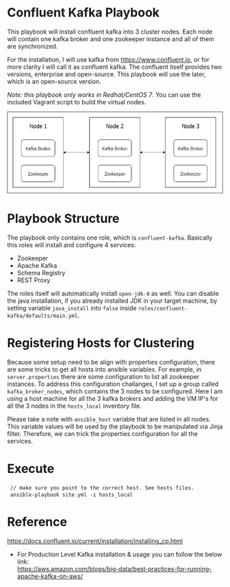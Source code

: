 # Confluent Kafka Playbook
This playbook will install confluent kafka into 3 cluster nodes.
Each node will contain one kafka broker and one zookeeper instance and all of them are synchronized.

For the installation, I will use kafka from https://www.confluent.io, or for more clarity I will call it as confluent kafka.
The confluent itself provides two versions, enterprise and open-source. This playbook will use the later, which is an open-source version.

_Note: this playbook only works in Redhat/CentOS 7_. You can use the included Vagrant script to build the virtual nodes.

![Alt text](kafka.jpg?raw=true "Kafka Cluster")

# Playbook Structure
The playbook only contains one role, which is `confluent-kafka`. Basically this roles will install and configure 4 services:
* Zookeeper
* Apache Kafka
* Schema Registry
* REST Proxy

The roles itself will automatically install `open-jdk-8` as well.
You can disable the java installation, if you already installed JDK in your target machine, by setting variable `java_install` 
into `false` inside `roles/confluent-kafka/defaults/main.yml`.

# Registering Hosts for Clustering
Because some setup need to be align with properties configuration, there are some tricks to get all hosts into ansible variables.
For example, in `server.properties` there are some configuration to list all zookeeper instances. To address this configuration challanges,
I set up a group called `kafka_broker_nodes`, which contains the 3 nodes to be configured. Here I am using a host machine for all the 3 kafka brokers and adding the VM IP's for all the 3 nodes in the `hosts_local` inventory file.

Please take a note with `ansible_host` variable that are listed in all nodes. This variable values will be used by the playbook to be manipulated
via Jinja filter. Therefore, we can trick the properties configuration for all the services.

# Execute

     // make sure you point to the correct host. See hosts files.
     ansible-playbook site.yml -i hosts_local


# Reference

https://docs.confluent.io/current/installation/installing_cp.html

* For Production Level Kafka installation & usage you can follow the below link:\
https://aws.amazon.com/blogs/big-data/best-practices-for-running-apache-kafka-on-aws/
